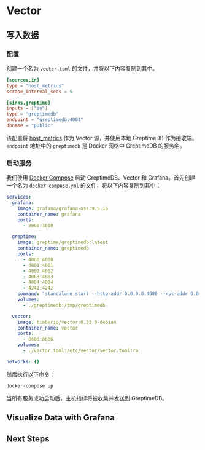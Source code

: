 # Vector

<!--@include: ./introduction.md-->

## 写入数据

### 配置

创建一个名为 `vector.toml` 的文件，并将以下内容复制到其中。

```toml
[sources.in]
type = "host_metrics"
scrape_interval_secs = 5

[sinks.greptime]
inputs = ["in"]
type = "greptimedb"
endpoint = "greptimedb:4001"
dbname = "public"
```

该配置将 [host_metrics](https://vector.dev/docs/reference/configuration/sources/host_metrics/) 作为 Vector 源，并使用本地 GreptimeDB 作为接收端。`endpoint` 地址中的 `greptimedb` 是 Docker 网络中 GreptimeDB 的服务名。

### 启动服务

我们使用 [Docker Compose](https://docs.docker.com/compose/) 启动 GreptimeDB、Vector 和 Grafana。首先创建一个名为 `docker-compose.yml` 的文件，将以下内容复制到其中：

```yaml
services:
  grafana:
    image: grafana/grafana-oss:9.5.15
    container_name: grafana
    ports:
      - 3000:3000

  greptime:
    image: greptime/greptimedb:latest
    container_name: greptimedb
    ports:
      - 4000:4000
      - 4001:4001
      - 4002:4002
      - 4003:4003
      - 4004:4004
      - 4242:4242
    command: "standalone start --http-addr 0.0.0.0:4000 --rpc-addr 0.0.0.0:4001 --mysql-addr 0.0.0.0:4002 --postgres-addr 0.0.0.0:4003 --opentsdb-addr 0.0.0.0:4242"
    volumes:
      - ./greptimedb:/tmp/greptimedb

  vector:
    image: timberio/vector:0.33.0-debian
    container_name: vector
    ports:
      - 8686:8686
    volumes:
      - ./vector.toml:/etc/vector/vector.toml:ro

networks: {}
```

然后执行以下命令：

```shell
docker-compose up
```

当所有服务成功启动后，主机指标将被收集并发送到 GreptimeDB。

## Visualize Data with Grafana

<!--@include: ./visualize-data-by-grafana.md-->

## Next Steps

<!--@include: ./next-steps.md-->
